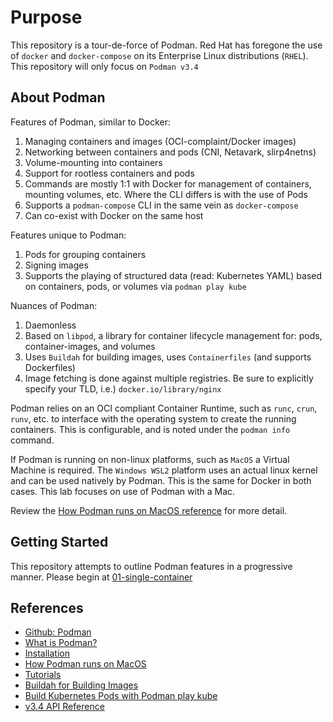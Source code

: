 # Purpose

This repository is a tour-de-force of Podman. Red Hat has foregone the use
of `docker` and `docker-compose` on its Enterprise Linux distributions (`RHEL`).
This repository will only focus on `Podman v3.4`

## About Podman

Features of Podman, similar to Docker:

1. Managing containers and images (OCI-complaint/Docker images)
2. Networking between containers and pods (CNI, Netavark, slirp4netns)
3. Volume-mounting into containers
4. Support for rootless containers and pods
5. Commands are mostly 1:1 with Docker for management of containers, mounting
volumes, etc. Where the CLI differs is with the use of Pods
6. Supports a `podman-compose` CLI in the same vein as `docker-compose`
7. Can co-exist with Docker on the same host

Features unique to Podman:

1. Pods for grouping containers
2. Signing images
4. Supports the playing of structured data (read: Kubernetes YAML) based on
containers, pods, or volumes via `podman play kube`

Nuances of Podman:

1. Daemonless
2. Based on `libpod`, a library for container lifecycle management for: pods,
container-images, and volumes
1. Uses `Buildah` for building images, uses `Containerfiles` (and supports
Dockerfiles)
1. Image fetching is done against multiple registries. Be sure to explicitly
specify your TLD, i.e.) `docker.io/library/nginx`

Podman relies on an OCI compliant Container Runtime, such as `runc`, `crun`,
`runv`, etc. to interface with the operating system to create the running
containers. This is configurable, and is noted under the `podman info` command.

If Podman is running on non-linux platforms, such as `MacOS` a
Virtual Machine is required. The `Windows WSL2` platform uses an actual linux
kernel and can be used natively by Podman. This is the same for Docker in both
cases. This lab focuses on use of Podman with a Mac.

Review the [How Podman runs on MacOS reference](#references) for more
detail.

## Getting Started

This repository attempts to outline Podman features in a progressive manner.
Please begin at [01-single-container](./01-single-container/README.md)

## References
- [Github: Podman](https://github.com/containers/podman)
- [What is Podman?](https://docs.podman.io/en/latest)
- [Installation](https://podman.io/getting-started/installation)
- [How Podman runs on MacOS](https://www.redhat.com/sysadmin/podman-mac-machine-architecture)
- [Tutorials](https://docs.podman.io/en/latest/Tutorials.html)
- [Buildah for Building Images](https://buildah.io/)
- [Build Kubernetes Pods with Podman play kube](https://www.redhat.com/sysadmin/podman-play-kube-updates)
- [v3.4 API Reference](https://docs.podman.io/en/latest/_static/api.html?version=v3.4)